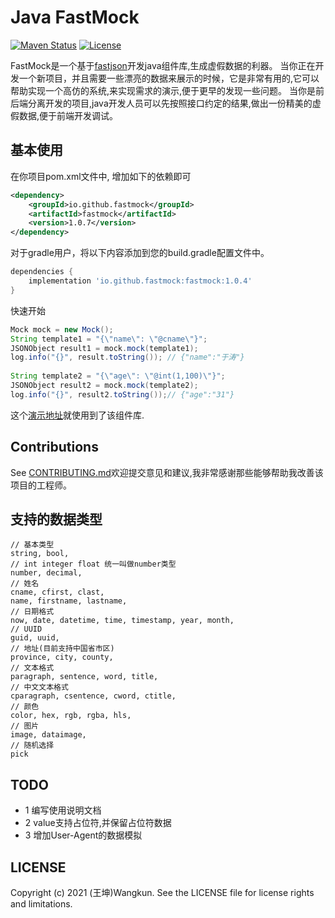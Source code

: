 Java FastMock
==========

[![Maven Status](https://maven-badges.herokuapp.com/maven-central/io.github.fastmock/fastmock/badge.svg?style=flat)](http://mvnrepository.com/artifact/io.github.fastmock/fastmock)
[![License](http://img.shields.io/:license-apache-brightgreen.svg)](http://www.apache.org/licenses/LICENSE-2.0.html)

FastMock是一个基于[fastjson](https://github.com/alibaba/fastjson)开发java组件库,生成虚假数据的利器。
当你正在开发一个新项目，并且需要一些漂亮的数据来展示的时候，它是非常有用的,它可以帮助实现一个高仿的系统,来实现需求的演示,便于更早的发现一些问题。
当你是前后端分离开发的项目,java开发人员可以先按照接口约定的结果,做出一份精美的虚假数据,便于前端开发调试。

基本使用
-----
在你项目pom.xml文件中, 增加如下的依赖即可

```xml
<dependency>
    <groupId>io.github.fastmock</groupId>
    <artifactId>fastmock</artifactId>
    <version>1.0.7</version>
</dependency>
```
对于gradle用户，将以下内容添加到您的build.gradle配置文件中。

```groovy
dependencies {
    implementation 'io.github.fastmock:fastmock:1.0.4'
}

```

快速开始

```java
Mock mock = new Mock();
String template1 = "{\"name\": \"@cname\"}";
JSONObject result1 = mock.mock(template1);
log.info("{}", result.toString()); // {"name":"于涛"}
        
String template2 = "{\"age\": \"@int(1,100)\"}";
JSONObject result2 = mock.mock(template2);
log.info("{}", result2.toString());// {"age":"31"}
```

这个[演示地址](https://github.com/fastmock/fastmock)就使用到了该组件库.

Contributions
-------------
See [CONTRIBUTING.md](https://github.com/fastmock)欢迎提交意见和建议,我非常感谢那些能够帮助我改善该项目的工程师。


支持的数据类型
-----
```
// 基本类型
string, bool,
// int integer float 统一叫做number类型
number, decimal,
// 姓名
cname, cfirst, clast,
name, firstname, lastname,
// 日期格式
now, date, datetime, time, timestamp, year, month,
// UUID
guid, uuid,
// 地址(目前支持中国省市区)
province, city, county,
// 文本格式
paragraph, sentence, word, title,
// 中文文本格式
cparagraph, csentence, cword, ctitle,
// 颜色
color, hex, rgb, rgba, hls,
// 图片
image, dataimage,
// 随机选择
pick
```

TODO
----
- 1 编写使用说明文档 
- 2 value支持占位符,并保留占位符数据
- 3 增加User-Agent的数据模拟

LICENSE
-------
Copyright (c) 2021 (王坤)Wangkun. See the LICENSE file for license rights and limitations.

